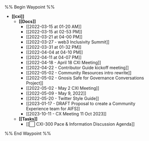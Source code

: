 %% Begin Waypoint %%
- **[[cxi]]**
  - **[[Docs]]**
    - [[2022-03-15 at 01-20 AM]]
    - [[2022-03-15 at 02-53 PM]]
    - [[2022-03-21 at 04-00 PM]]
    - [[2022-03-27 - web3 Inclusivity Summit]]
    - [[2022-03-31 at 01-32 PM]]
    - [[2022-04-04 at 04-10 PM]]
    - [[2022-04-11 at 04-07 PM]]
    - [[2022-04-18 - April 18 CXI Meeting]]
    - [[2022-04-22 - Contributor Guide kickoff meeting]]
    - [[2022-05-02 - Community Resources intro rewrite]]
    - [[2022-05-02 - Gnosis Safe for Governance Conversations Project]]
    - [[2022-05-02 - May 2 CXI Meeting]]
    - [[2022-05-09 - May 9, 2022]]
    - [[2022-05-20 - Twitter Style Guide]]
    - [[2023-01-17 - DRAFT Proposal to create a Community Experience team for AIFS]]
    - [[2023-10-11 - CX Meeting 11 Oct 2023]]
  - **[[Tasks]]**
    - [[⬜️ CXI-300 Pace & Information Discussion Agenda]]

%% End Waypoint %%